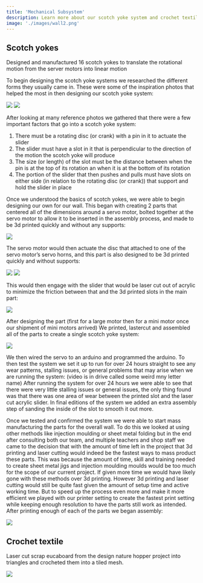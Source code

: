```yaml
---
title: 'Mechanical Subsystem'
description: Learn more about our scotch yoke system and crochet textile.
image: './images/wall2.png'
---
```

## Scotch yokes

Designed and manufactured 16 scotch yokes to translate the rotational motion from the server motors into linear motion

To begin designing the scotch yoke systems we researched the different forms they usually came in. These were some of the inspiration photos that helped the most in then designing our scotch yoke system:

![](/images/scotchyoke.png)
![](/images/scotchyoke2.png)

After looking at many reference photos we gathered that there were a few important factors that go into a scotch yoke system:

1. There must be a rotating disc (or crank) with a pin in it to actuate the slider 
2. The slider must have a slot in it that is perpendicular to the direction of the motion the scotch yoke will produce 
3. The size (or length) of the slot must be the distance between when the pin is at the top of its rotation an when it is at the  bottom of its rotation
4. The portion of the slider that then pushes and pulls must have slots on either side (in relation to the rotating disc (or crank)) that support and hold the slider in place

Once we understood the basics of scotch yokes, we were able to begin designing our own for our wall. This began with creating 2 parts that centered all of the dimensions around a servo motor, bolted together at the servo motor to allow it to be inserted in the assembly process, and made to be 3d printed quickly and without any supports:

![](/images/cad.png)

The servo motor would then actuate the disc that attached to one of the servo motor’s servo horns, and this part is also designed to be 3d printed quickly and without supports:

![](/images/cad2.png) ![](/images/cad3.png)

This would then engage with the slider that would be laser cut out of acrylic to minimize the friction between that and the 3d printed slots in the main part:

![](/images/cad4.png)

After designing the part (first for a large motor then for a mini motor once our shipment of mini motors arrived) We printed, lastercut and assembled all of the parts to create a single scotch yoke system:

![](/images/wall1.png)

We then wired the servo to an arduino and programmed the arduino. To then test the system we set it up to run for over 24 hours straight to see any wear patterns, stalling issues, or general problems that may arise when we are running the system:
(video is in drive called some weird mny letter name)
After running the system for over 24 hours we were able to see that there were very little stalling issues or general issues, the only thing found was that there was one area of wear between the printed slot and the laser cut acrylic slider. In final editions of the system we added an extra assembly step of sanding the inside of the slot to smooth it out more. 

Once we tested and confirmed the system we were able to start mass manufacturing the parts for the overall wall. To do this we looked at using other methods like injection moulding or sheet metal folding but in the end after consulting both our team, and multiple teachers and shop staff we came to the decision that with the amount of time left in the project that 3d printing and laser cutting would indeed be the fastest ways to mass product these parts. This was because the amount of time, skill and training needed to create sheet metal jigs and injection moulding moulds would be too much for the scope of our current project. If given more time we would have likely gone with these methods over 3d printing. However 3d printing and laser cutting would still be quite fast given the amount of setup time and active working time. But to speed up the process even more and make it more efficient we played with our printer setting to create the fastest print setting while keeping enough resolution to have the parts still work as intended.
After printing enough of each of the parts we began assembly:

![](/images/wallmaking.gif)

## Crochet textile
Laser cut scrap eucaboard from the design nature hopper project into triangles and crocheted them into a tiled mesh.

![](/images/yarn.jpeg)
